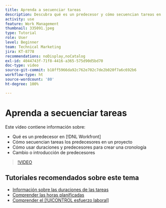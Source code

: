 ```yaml
---
title: Aprenda a secuenciar tareas
description: Descubra qué es un predecesor y cómo secuencian tareas en un proyecto. A continuación, aprenda a utilizar duraciones y predecesores para crear una cronología.
activity: use
feature: Work Management
thumbnail: 335091.jpeg
type: Tutorial
role: User
level: Beginner
team: Technical Marketing
jira: KT-8778
recommendations: noDisplay,noCatalog
exl-id: 4044743f-71f8-4416-a365-575d90d5bd70
doc-type: video
source-git-commit: b18ff5966da92c762e702c7de2b020f7a6c692b6
workflow-type: ht
source-wordcount: '80'
ht-degree: 100%

---
```


# Aprenda a secuenciar tareas

Este vídeo contiene información sobre:

* Qué es un predecesor en [!DNL  Workfront]
* Cómo secuencian tareas los predecesores en un proyecto
* Cómo usar duraciones y predecesores para crear una cronología
* Cambio o introducción de predecesores

>[!VIDEO](https://video.tv.adobe.com/v/335091/?quality=12&learn=on)

<!---
Learn more urls
There's a lot more you can learn about predecessors, such as dependency type and lag. [!DNL Workfront] recommends getting the basics down first, then pulling those other features into your project planning. If you're curious, here are some articles about additional functionality.
Overview of task predecessors
Create predecessor relationships by chaining tasks
Creating a predecessor relationship on the task list
Overview of lag types
Overview of task dependency types
--->

## Tutoriales recomendados sobre este tema

* [Información sobre las duraciones de las tareas](/help/manage-work/tasks/understand-task-durations.md)
* [Comprender las horas planificadas](/help/manage-work/tasks/understand-planned-hours.md)
* [Comprender el [!UICONTROL esfuerzo laboral]](/help/manage-work/tasks/understand-work-effort.md)
